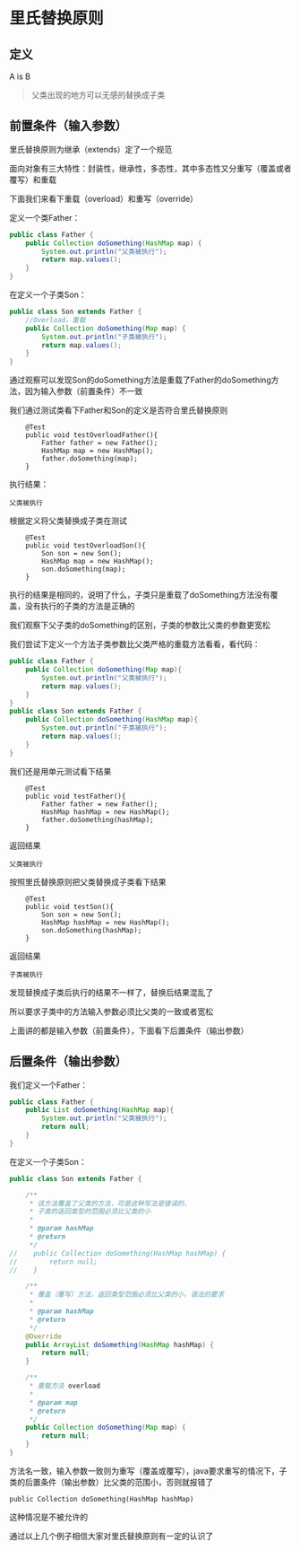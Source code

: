 # 里氏替换原则
## 定义
A is B
>父类出现的地方可以无感的替换成子类

## 前置条件（输入参数）
里氏替换原则为继承（extends）定了一个规范

面向对象有三大特性：封装性，继承性，多态性，其中多态性又分重写（覆盖或者覆写）和重载

下面我们来看下重载（overload）和重写（override）

定义一个类Father：
```java
public class Father {
    public Collection doSomething(HashMap map) {
        System.out.println("父类被执行");
        return map.values();
    }
}
```
在定义一个子类Son：
```java
public class Son extends Father {
    //Overload，重载
    public Collection doSomething(Map map) {
        System.out.println("子类被执行");
        return map.values();
    }
}
```
通过观察可以发现Son的doSomething方法是重载了Father的doSomething方法，因为输入参数（前置条件）不一致

我们通过测试类看下Father和Son的定义是否符合里氏替换原则
```
    @Test
    public void testOverloadFather(){
        Father father = new Father();
        HashMap map = new HashMap();
        father.doSomething(map);
    }
```
执行结果：
```
父类被执行
```
根据定义将父类替换成子类在测试
```
    @Test
    public void testOverloadSon(){
        Son son = new Son();
        HashMap map = new HashMap();
        son.doSomething(map);
    }
```
执行的结果是相同的，说明了什么，子类只是重载了doSomething方法没有覆盖，没有执行的子类的方法是正确的

我们观察下父子类的doSomething的区别，子类的参数比父类的参数更宽松

我们尝试下定义一个方法子类参数比父类严格的重载方法看看，看代码：
```java
public class Father {
    public Collection doSomething(Map map){
        System.out.println("父类被执行");
        return map.values();
    }
}
public class Son extends Father {
    public Collection doSomething(HashMap map){
        System.out.println("子类被执行");
        return map.values();
    }
}
```
我们还是用单元测试看下结果
```
    @Test
    public void testFather(){
        Father father = new Father();
        HashMap hashMap = new HashMap();
        father.doSomething(hashMap);
    }
```
返回结果
```
父类被执行
```
按照里氏替换原则把父类替换成子类看下结果
```
    @Test
    public void testSon(){
        Son son = new Son();
        HashMap hashMap = new HashMap();
        son.doSomething(hashMap);
    }
```
返回结果
```
子类被执行
```
发现替换成子类后执行的结果不一样了，替换后结果混乱了

所以要求子类中的方法输入参数必须比父类的一致或者宽松

上面讲的都是输入参数（前置条件），下面看下后置条件（输出参数）
## 后置条件（输出参数）
我们定义一个Father：
```java
public class Father {
    public List doSomething(HashMap map){
        System.out.println("父类被执行");
        return null;
    }
}
```
在定义一个子类Son：
```java
public class Son extends Father {

    /**
     * 该方法覆盖了父类的方法，可是这种写法是错误的，
     * 子类的返回类型的范围必须比父类的小
     *
     * @param hashMap
     * @return
     */
//    public Collection doSomething(HashMap hashMap) {
//        return null;
//    }

    /**
     * 覆盖（覆写）方法，返回类型范围必须比父类的小，语法的要求
     *
     * @param hashMap
     * @return
     */
    @Override
    public ArrayList doSomething(HashMap hashMap) {
        return null;
    }

    /**
     * 重载方法 overload
     *
     * @param map
     * @return
     */
    public Collection doSomething(Map map) {
        return null;
    }
}
```
方法名一致，输入参数一致则为重写（覆盖或覆写），java要求重写的情况下，子类的后置条件（输出参数）比父类的范围小，否则就报错了
```
public Collection doSomething(HashMap hashMap)
```
这种情况是不被允许的

通过以上几个例子相信大家对里氏替换原则有一定的认识了